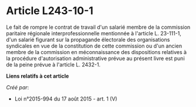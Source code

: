 # Article L243-10-1

Le fait de rompre le contrat de travail d'un salarié membre de la commission paritaire régionale interprofessionnelle
mentionnée à l'article L. 23-111-1, d'un salarié figurant sur la propagande électorale des organisations syndicales en vue de
la constitution de cette commission ou d'un ancien membre de la commission en méconnaissance des dispositions relatives à la
procédure d'autorisation administrative prévue au présent livre est puni de la peine prévue à l'article L. 2432-1.

**Liens relatifs à cet article**

_Créé par_:

  - Loi n°2015-994 du 17 août 2015 - art. 1 (V)

